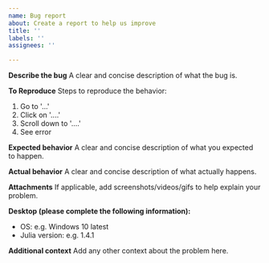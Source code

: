 ```yaml
---
name: Bug report
about: Create a report to help us improve
title: ''
labels: ''
assignees: ''

---
```


**Describe the bug**
A clear and concise description of what the bug is.

**To Reproduce**
Steps to reproduce the behavior:
1. Go to '...'
2. Click on '....'
3. Scroll down to '....'
4. See error

**Expected behavior**
A clear and concise description of what you expected to happen.

**Actual behavior**
A clear and concise description of what actually happens.

**Attachments**
If applicable, add screenshots/videos/gifs to help explain your problem.

**Desktop (please complete the following information):**
 - OS: e.g. Windows 10 latest
 - Julia version: e.g. 1.4.1
 
**Additional context**
Add any other context about the problem here.
